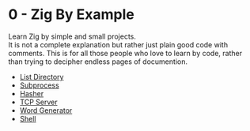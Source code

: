 # 0 - Zig By Example
Learn Zig by simple and small projects.  
It is not a complete explanation but rather just plain good code with comments.
This is for all those people who love to learn by code, rather than trying to decipher endless pages of documention.  

- [List Directory](/list-directory.md)
- [Subprocess](/subprocess.md)
- [Hasher](/hasher.md)
- [TCP Server](/tcp-server.md)
- [Word Generator](/word-generator.md)
- [Shell](/shell.md)
